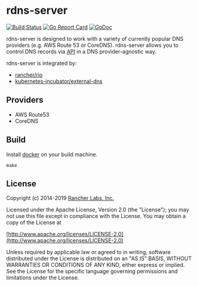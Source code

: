 rdns-server
===========

[![Build Status](https://drone-publish.rancher.io/api/badges/rancher/rdns-server/status.svg)](https://drone-publish.rancher.io/rancher/rdns-server)
[![Go Report Card](https://goreportcard.com/badge/github.com/rancher/rdns-server)](https://goreportcard.com/report/github.com/rancher/rdns-server)
[![GoDoc](https://godoc.org/github.com/rancher/rdns-server?status.svg)](http://godoc.org/github.com/rancher/rdns-server)

rdns-server is designed to work with a variety of currently popular DNS providers (e.g. AWS Route 53 or CoreDNS).
rdns-server allows you to control DNS records via [API](documents/apis.md) in a DNS provider-agnostic way.

rdns-server is integrated by:
- [rancher/rio](https://github.com/rancher/rio)
- [kubernetes-incubator/external-dns](https://github.com/kubernetes-incubator/external-dns)

## Providers
- AWS Route53
- CoreDNS

## Build
Install [docker](https://docs.docker.com/install/linux/docker-ce/ubuntu/) on your build machine.

```
make
```

## License
Copyright (c) 2014-2019 [Rancher Labs, Inc.](http://rancher.com)

Licensed under the Apache License, Version 2.0 (the "License");
you may not use this file except in compliance with the License.
You may obtain a copy of the License at

[http://www.apache.org/licenses/LICENSE-2.0](http://www.apache.org/licenses/LICENSE-2.0)

Unless required by applicable law or agreed to in writing, software
distributed under the License is distributed on an "AS IS" BASIS,
WITHOUT WARRANTIES OR CONDITIONS OF ANY KIND, either express or implied.
See the License for the specific language governing permissions and
limitations under the License.
